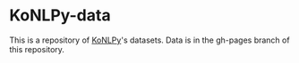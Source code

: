 # KoNLPy-data

This is a repository of [KoNLPy](http://konlpy.org)'s datasets.
Data is in the gh-pages branch of this repository.
